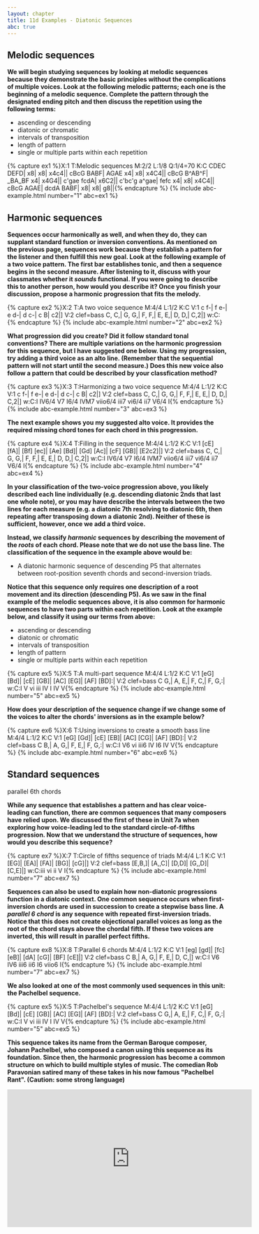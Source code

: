 ```yaml
---
layout: chapter
title: 11d Examples - Diatonic Sequences
abc: true
---
```


## Melodic sequences

**We will begin studying sequences by looking at melodic sequences because they demonstrate the basic principles without the complications of multiple voices. Look at the following melodic patterns; each one is the beginning of a melodic sequence. Complete the pattern through the designated ending pitch and then discuss the repetition using the following terms:**
- ascending or descending
- diatonic or chromatic
- intervals of transposition
- length of pattern
- single or multiple parts within each repetition

{% capture ex1 %}X:1
T:Melodic sequences
M:2/2
L:1/8
Q:1/4=70
K:C
CDEC DEFD| x8| x8| x4c4||
cBcG BABF| AGAE x4| x8| x4C4||
cBcG B^AB^F| _BA_BF x4| x4G4||
c'gae fcdA| x6C2||
c'bc'g a^gae| fefc x4| x8| x4C4||
cBcG AGAE| dcdA BABF| x8| x8| g8||{% endcapture %}
{% include abc-example.html number="1" abc=ex1 %}

## Harmonic sequences

**Sequences occur harmonically as well, and when they do, they can supplant standard function or inversion conventions. As mentioned on the previous page, sequences work because they establish a pattern for the listener and then fulfill this new goal. Look at the following example of a two voice pattern. The first bar establishes tonic, and then a sequence begins in the second measure. After listening to it, discuss with your classmates whether it *sounds* functional. If you were going to describe this to another person, how would you describe it? Once you finish your discussion, propose a harmonic progression that fits the melody.**

{% capture ex2 %}X:2
T:A two voice sequence
M:4/4
L:1/2
K:C
V:1
c f-| f e-| e d-| d c-| c B| c2|]
V:2 clef=bass
C, C,| G, G,| F, F,| E, E,| D, D,| C,2|]
w:C:{% endcapture %}
{% include abc-example.html number="2" abc=ex2 %}

**What progression did you create? Did it follow standard tonal conventions? There are multiple variations on the harmonic progression for this sequence, but I have suggested one below. Using my progression, try adding a third voice as an alto line. (Remember that the sequential pattern will not start until the second measure.) Does this new voice also follow a pattern that could be described by your classfication method?**

{% capture ex3 %}X:3
T:Harmonizing a two voice sequence
M:4/4
L:1/2
K:C
V:1
c f-| f e-| e d-| d c-| c B| c2|]
V:2 clef=bass
C, C,| G, G,| F, F,| E, E,| D, D,| C,2|]
w:C:I IV6/4 V7 I6/4 IVM7 viio6/4 iii7 vi6/4 ii7 V6/4 I{% endcapture %}
{% include abc-example.html number="3" abc=ex3 %}

**The next example shows you my suggested alto voice. It provides the required missing chord tones for each chord in this progression.**

{% capture ex4 %}X:4
T:Filling in the sequence
M:4/4
L:1/2
K:C
V:1
[cE] [fA]| [Bf] [ec]| [Ae] [Bd]| [Gd] [Ac]| [cF] [GB]| [E2c2]|]
V:2 clef=bass
C, C,| G, G,| F, F,| E, E,| D, D,| C,2|]
w:C:I IV6/4 V7 I6/4 IVM7 viio6/4 iii7 vi6/4 ii7 V6/4 I{% endcapture %}
{% include abc-example.html number="4" abc=ex4 %}

**In your classification of the two-voice progression above, you likely described each line individually (e.g. descending diatonic 2nds that last one whole note), or you may have describe the intervals between the two lines for each measure (e.g. a diatonic 7th resolving to diatonic 6th, then repeating after transposing down a diatonic 2nd). Neither of these is sufficient, however, once we add a third voice.**

**Instead, we classify *harmonic* sequences by describing the movement of the *roots* of each chord. Please note that we do not use the bass line. The classification of the sequence in the example above would be:**
- A diatonic harmonic sequence of descending P5 that alternates between root-position seventh chords and second-inversion triads.

**Notice that this sequence only requires one description of a root movement and its direction (descending P5). As we saw in the final example of the melodic sequences above, it is also common for harmonic sequences to have two parts within each repetition. Look at the example below, and classify it using our terms from above:**
- ascending or descending
- diatonic or chromatic
- intervals of transposition
- length of pattern
- single or multiple parts within each repetition

{% capture ex5 %}X:5
T:A multi-part sequence
M:4/4
L:1/2
K:C
V:1
[eG] [Bd]| [cE] [GB]| [AC] [EG]| [AF] [BD]:|
V:2 clef=bass
C G,| A, E,| F, C,| F, G,:|
w:C:I V vi iii IV I IV V{% endcapture %}
{% include abc-example.html number="5" abc=ex5 %}

**How does your description of the sequence change if we change some of the voices to alter the chords' inversions as in the example below?**

{% capture ex6 %}X:6
T:Using inversions to create a smooth bass line
M:4/4
L:1/2
K:C
V:1
[eG] [Gd]| [cE] [EB]| [AC] [CG]| [AF] [BD]:|
V:2 clef=bass
C B,| A, G,| F, E,| F, G,:|
w:C:I V6 vi iii6 IV I6 IV V{% endcapture %}
{% include abc-example.html number="6" abc=ex6 %}

## Standard sequences

parallel 6th chords

**While any sequence that establishes a pattern and has clear voice-leading can function, there are common sequences that many composers have relied upon. We discussed the first of these in Unit 7a when exploring how voice-leading led to the standard circle-of-fifths progression. Now that we understand the structure of sequences, how would you describe this sequence?**

{% capture ex7 %}X:7
T:Circle of fifths sequence of triads
M:4/4
L:1
K:C
V:1
[EG]| [EA]| [FA]| [BG]| [cG]|]
V:2 clef=bass
[E,B,]| [A,,C]| [D,D]| [G,,D]| [C,E]|]
w:C:iii vi ii V I{% endcapture %}
{% include abc-example.html number="7" abc=ex7 %}

**Sequences can also be used to explain how non-diatonic progressions function in a diatonic context. One common sequence occurs when first-inversion chords are used in succession to create a stepwise bass line. A *parallel 6 chord* is any sequence with repeated first-inversion triads. Notice that this does not create objectional parallel voices as long as the root of the chord stays above the chordal fifth. If these two voices are inverted, this will result in parallel perfect fifths.**

{% capture ex8 %}X:8
T:Parallel 6 chords
M:4/4
L:1/2
K:C
V:1
[eg] [gd]| [fc] [eB]| [dA] [cG]| [BF] [cE]|]
V:2 clef=bass
C B,| A, G,| F, E,| D, C,|]
w:C:I V6 IV6 iii6 ii6 I6 viio6 I{% endcapture %}
{% include abc-example.html number="7" abc=ex7 %}

**We also looked at one of the most commonly used sequences in this unit: the Pachelbel sequence.**

{% capture ex5 %}X:5
T:Pachelbel's sequence
M:4/4
L:1/2
K:C
V:1
[eG] [Bd]| [cE] [GB]| [AC] [EG]| [AF] [BD]:|
V:2 clef=bass
C G,| A, E,| F, C,| F, G,:|
w:C:I V vi iii IV I IV V{% endcapture %}
{% include abc-example.html number="5" abc=ex5 %}

**This sequence takes its name from the German Baroque composer, Johann Pachelbel, who composed a canon using this sequence as its foundation. Since then, the harmonic progression has become a common structure on which to build multiple styles of music. The comedian Rob Paravonian satired many of these takes in his now famous "Pachelbel Rant". (Caution: some strong language)**

<iframe width="560" height="315" src="https://www.youtube.com/embed/JdxkVQy7QLM" frameborder="0" allowfullscreen></iframe>